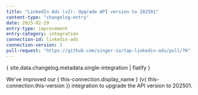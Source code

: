 ```yaml
---
title: "LinkedIn Ads (v2): Upgrade API version to 202501"
content-type: "changelog-entry"
date: 2025-02-19
entry-type: improvement
entry-category: integration
connection-id: linkedin-ads
connection-version: 2
pull-request: "https://github.com/singer-io/tap-linkedin-ads/pull/76"
---
```

{ site.data.changelog.metadata.single-integration | flatify }

We've improved our { this-connection.display_name } (v{ this-connection.this-version }) integration to upgrade the API version to 202501.